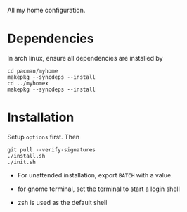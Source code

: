 All my home configuration.

# Dependencies

In arch linux, ensure all dependencies are installed by
```
cd pacman/myhome
makepkg --syncdeps --install
cd ../myhomex
makepkg --syncdeps --install
```

# Installation

Setup `options` first. Then
```
git pull --verify-signatures
./install.sh
./init.sh
```

- For unattended installation, export `BATCH` with a value.

- for gnome terminal, set the terminal to start a login shell
- zsh is used as the default shell
